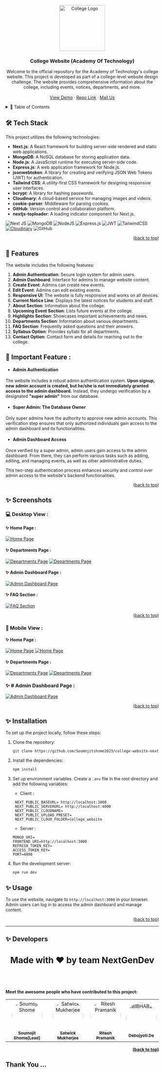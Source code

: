 <a name="readme-top"></a>  

<br />
<div align="center">
  <a target="_blank" href="https://github.com/Soumojitshome2023/college-website-nextjs">
    <img src="https://github.com/Soumojitshome2023/college-website-nextjs/blob/master/Readmeassets/CollegeLogo.png" alt="College Logo" width="150" >
  </a>

  <h3 align="center">College Website (Academy Of Technology)</h3>

  <p align="center">
    Welcome to the official repository for the Academy of Technology's college website. This project is developed as part of a college-level website design challenge. The website provides comprehensive information about the college, including events, notices, departments, and more.
    <br />
    <br />
    <a target="_blank" href="https://aotedu.vercel.app/">View Demo</a>
    ·
    <a target="_blank" href="https://github.com/Soumojitshome2023/college-website-nextjs">Repo Link</a>
    ·
    <a href="mailto:soumojitshome2021@gmail.com">Mail Us</a>
  </p>
</div>


<!-- TABLE OF CONTENTS -->
<details>
  <summary> 🔰 Table of Contents</summary>
  <ol>
    <li><a href="#%EF%B8%8F-tech-stack">Tech Stack</a></li>
    <li><a href="#-features">Features</a></li>
    <li><a href="#-screenshots">Screenshots</a></li>
    <li><a href="#-installation">Installation</a></li>
    <li><a href="#-usage">Usage</a></li>
    <li><a href="#-developers">Developers</a></li>
  </ol>
</details>

## 🛠️ Tech Stack

This project utilizes the following technologies:

- **Next.js**: A React framework for building server-side rendered and static web applications.
- **MongoDB**: A NoSQL database for storing application data.
- **Node.js**: A JavaScript runtime for executing server-side code.
- **Express.js**: A web application framework for Node.js.
- **jsonwebtoken**: A library for creating and verifying JSON Web Tokens (JWT) for authentication.
- **Tailwind CSS**: A utility-first CSS framework for designing responsive user interfaces.
- **bcrypt**: A library for hashing passwords.
- **Cloudinary**: A cloud-based service for managing images and videos.
- **cookie-parser**: Middleware for parsing cookies.
- **GitHub**: Version control and collaboration platform.
- **nextjs-toploader**: A loading indicator component for Next.js.


 ![Next JS](https://img.shields.io/badge/Next-black?style=for-the-badge&logo=next.js&logoColor=white) ![MongoDB](https://img.shields.io/badge/MongoDB-%234ea94b.svg?style=for-the-badge&logo=mongodb&logoColor=white) ![NodeJS](https://img.shields.io/badge/node.js-6DA55F?style=for-the-badge&logo=node.js&logoColor=white) ![Express.js](https://img.shields.io/badge/express.js-%23404d59.svg?style=for-the-badge&logo=express&logoColor=%2361DAFB) ![JWT](https://img.shields.io/badge/JWT-black?style=for-the-badge&logo=JSON%20web%20tokens) ![TailwindCSS](https://img.shields.io/badge/tailwindcss-%2338B2AC.svg?style=for-the-badge&logo=tailwind-css&logoColor=white) [![Cloudinary](https://img.shields.io/badge/cloudinary-3448C5?style=for-the-badge&logo=cloudinary&logoColor=white)](https://www.cloudinary.com) ![GitHub](https://img.shields.io/badge/github-%23121011.svg?style=for-the-badge&logo=github&logoColor=white) 

<p align="right">(<a href="#readme-top">back to top</a>)</p>

## 🎉 Features

The website includes the following features:

1. **Admin Authentication**: Secure login system for admin users.
2. **Admin Dashboard**: Interface for admins to manage website content.
3. **Create Event**: Admins can create new events.
4. **Edit Event**: Admins can edit existing events.
5. **Responsive UI**: The website is fully responsive and works on all devices.
6. **Current Notice Line**: Displays the latest notices for students and staff.
7. **About Section**: Information about the college.
8. **Upcoming Event Section**: Lists future events at the college.
9. **Highlights Section**: Showcases important achievements and news.
10. **Departments Section**: Information about various departments.
11. **FAQ Section**: Frequently asked questions and their answers.
12. **Syllabus Option**: Provides syllabi for all departments.
13. **Contact Option**: Contact form and details for reaching out to the college.

## **🔰 Important Feature :** 
* #### Admin Authentication

The website includes a robust admin authentication system. **Upon signup, new admin account is created, but he/she is not immediately granted access to the admin dashboard.** Instead, they undergo verification by a designated **"super admin"** from our database.

* #### Super Admin: The Database Owner

Only super admins have the authority to approve new admin accounts. This verification step ensures that only authorized individuals gain access to the admin dashboard and its functionalities.

* #### Admin Dashboard Access

Once verified by a super admin, admin users gain access to the admin dashboard. From there, they can perform various tasks such as adding, editing, and managing events, as well as other administrative duties.

This two-step authentication process enhances security and control over admin access to the website's backend functionalities.



<p align="right">(<a href="#readme-top">back to top</a>)</p>

## ✨ Screenshots

### 💻 Desktop View :

####  ✨  Home Page :

[![Home Page](https://github.com/Soumojitshome2023/college-website-nextjs/blob/master/Readmeassets/HomePage.png)]()

#### ✨  Departments Page :

[![Departments Page](https://github.com/Soumojitshome2023/college-website-nextjs/blob/master/Readmeassets/DepartmentsPage.png)]()
[![Departments Page](https://github.com/Soumojitshome2023/college-website-nextjs/blob/master/Readmeassets/Department2.png)]()

#### ✨  Admin Dashboard Page :

[![Admin Dashboard Page](https://github.com/Soumojitshome2023/college-website-nextjs/blob/master/Readmeassets/AdminDashboard.png)]()

#### ✨  FAQ Section :

[![FAQ Section](https://github.com/Soumojitshome2023/college-website-nextjs/blob/master/Readmeassets/FAQSection.png)]()

<p align="right">(<a href="#readme-top">back to top</a>)</p>

### 📱 Mobile View :

#### ✨  Home Page :

[![Home Page](https://github.com/Soumojitshome2023/college-website-nextjs/blob/master/Readmeassets/HomeMobile.png)]()
[![Home Page](https://github.com/Soumojitshome2023/college-website-nextjs/blob/master/Readmeassets/HomeMobile2.png)]()

#### ✨  Departments Page :

[![Departments Page](https://github.com/Soumojitshome2023/college-website-nextjs/blob/master/Readmeassets/DepartmentMobile.png)]()
[![Departments Page](https://github.com/Soumojitshome2023/college-website-nextjs/blob/master/Readmeassets/DepartmentMobile2.png)]()

### ✨ # Admin Dashboard Page :

[![Admin Dashboard Page](https://github.com/Soumojitshome2023/college-website-nextjs/blob/master/Readmeassets/AdminDashboardMobile.png)]()

<p align="right">(<a href="#readme-top">back to top</a>)</p>

## ✨ Installation

To set up the project locally, follow these steps:

1. Clone the repository:

   ```sh
   git clone https://github.com/Soumojitshome2023/college-website-nextjs
   ```
2. Install the dependencies:

   ```sh
   npm install
   ```
3. Set up environment variables. Create a `.env` file in the root directory and add the following variables:

   * Client :

   ```
    NEXT_PUBLIC_BASEURL= http://localhost:3000
    NEXT_PUBLIC_SERVERURL= http://localhost:4000
    NEXT_PUBLIC_CLOUDNAME=
    NEXT_PUBLIC_UPLOAD_PRESET=
    NEXT_PUBLIC_CLOUD_FOLDER=college_website
   ```

   * Server :

   ```
   MONGO_URI=
   FRONTEND_URI=http://localhost:3000
   REFRESH_TOKEN_KEY=
   ACCESS_TOKEN_KEY=
   PORT=4000
   ```
4. Run the development server:

   ```sh
   npm run dev
   ```


## ✨ Usage

To use the website, navigate to `http://localhost:3000` in your browser. Admin users can log in to access the admin dashboard and manage content.

<p align="right">(<a href="#readme-top">back to top</a>)</p>

---


## ✨ Developers

<div>
<h1 align="center">
 <b>Made with ❤️ by team NextGenDev
<h1>
</div>
Meet the awesome people who have contributed to this project:


<br />
<table>
  <tr>
    <td align="center">
      <a href="https://github.com/Soumojitshome2023">
        <img src="https://avatars.githubusercontent.com/u/121761154?v=4" width="100px;" alt="Soumojit Shome" style="border-radius:50%"/>
        <br />
        <sub><b>Soumojit Shome[Lead]</b></sub>
      </a>
    </td>
    <td align="center">
      <a href="https://github.com/Rick-03">
        <img src="https://avatars.githubusercontent.com/u/116449504?v=4" width="100px;" alt="Satwick Mukherjee" style="border-radius:50%"/>
        <br />
        <sub><b>Satwick Mukherjee</b></sub>
      </a>
    </td>
    <td align="center">
      <a href="https://github.com/ritesh2004">
        <img src="https://avatars.githubusercontent.com/u/109234507?v=4" width="100px;" alt="Ritesh Pramanik
" style="border-radius:50%"/>
        <br />
        <sub><b>Ritesh Pramanik
</b></sub>
      </a>
    </td>
    <td align="center">
      <a href="https://github.com/DebojyotiDe03">
        <img src="https://avatars.githubusercontent.com/u/115725651?v=4" width="100px;" alt="BIBHAB22" style="border-radius:50%"/>
        <br />
        <sub><b>Debojyoti De</b></sub>
      </a>
    </td>
  </tr>
</table>





<p align="right">(<a href="#readme-top">back to top</a>)</p>

## Thank You ...
